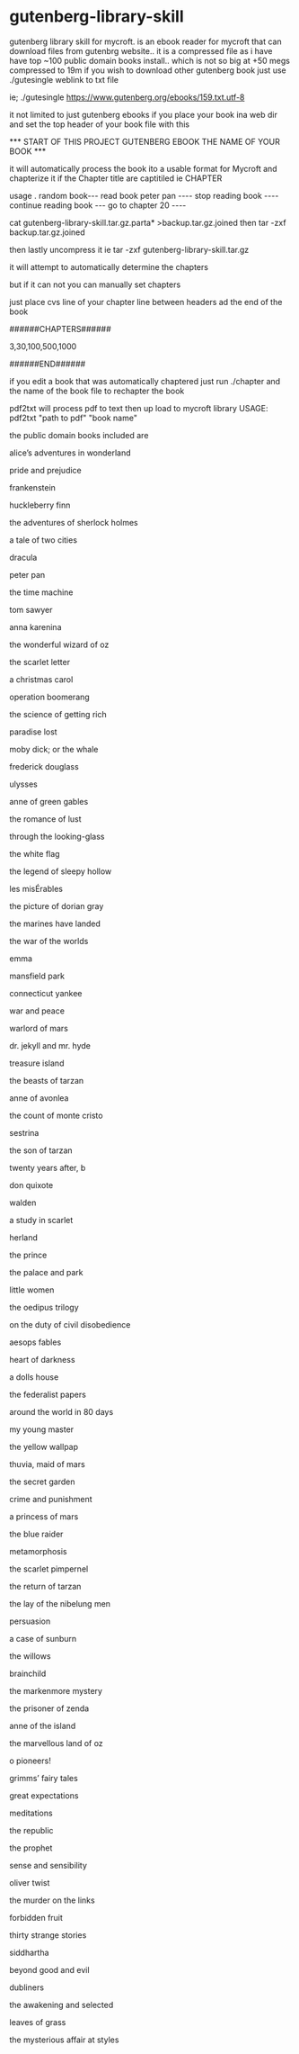 # gutenberg-library-skill

gutenberg library skill for mycroft. is an ebook reader for mycroft that can download files from  gutenbrg website..
it is a compressed file as i have have top ~100 public domain books install.. which is not so big at +50 megs compressed to 19m
if you wish to download other gutenberg book  just use ./gutesingle weblink to txt file

ie\; ./gutesingle https://www.gutenberg.org/ebooks/159.txt.utf-8


it not limited to just gutenberg ebooks  if you place your book ina web dir  and set the top header of your book file with this


*** START OF THIS PROJECT GUTENBERG EBOOK THE NAME OF YOUR BOOK ***

it will automatically process the book ito a usable format for Mycroft and chapterize it if  the Chapter title  are captitiled 
ie CHAPTER

usage .
 random book---
 read book peter pan ----
 stop reading book ----
 continue reading book   ---
 go to chapter 20  ----
 
 cat gutenberg-library-skill.tar.gz.parta* >backup.tar.gz.joined
then tar -zxf backup.tar.gz.joined
 
then lastly uncompress   it  ie tar -zxf gutenberg-library-skill.tar.gz

it will attempt to automatically  determine  the chapters

but if it can not you can manually set chapters

 just place cvs  line of your chapter line  between headers ad the end of the book
 
 ######CHAPTERS######
 
 3,30,100,500,1000
 
 ######END######
 
 if you edit a book that was automatically  chaptered just run ./chapter and the name of the book file to rechapter the book

pdf2txt will process pdf to text then up load to mycroft library USAGE: pdf2txt "path to pdf" "book name"

the public domain books included are

alice’s adventures in wonderland

pride and prejudice

frankenstein

huckleberry finn

the adventures of sherlock holmes

a tale of two cities

dracula

peter pan

the time machine

tom sawyer

anna karenina

the wonderful wizard of oz

the scarlet letter

a christmas carol

operation boomerang

the science of getting rich

paradise lost

moby dick; or the whale

frederick douglass

ulysses

anne of green gables

the romance of lust

through the looking-glass

the white flag

the legend of sleepy hollow

les misÉrables

the picture of dorian gray

the marines have landed

the war of the worlds

emma

mansfield park

connecticut yankee

war and peace

warlord of mars

dr. jekyll and mr. hyde

treasure island

the beasts of tarzan

anne of avonlea

the count of monte cristo

sestrina

the son of tarzan

twenty years after, b

don quixote

walden

a study in scarlet

herland

the prince

the palace and park

little women

the oedipus trilogy

on the duty of civil disobedience

aesops fables

heart of darkness

a dolls house

the federalist papers

around the world in 80 days

my young master

the yellow wallpap

thuvia, maid of mars

the secret garden

crime and punishment

a princess of mars

the blue raider

metamorphosis

the scarlet pimpernel

the return of tarzan

the lay of the nibelung men

persuasion

a case of sunburn

the willows

brainchild

the markenmore mystery

the prisoner of zenda

anne of the island

the marvellous land of oz

o pioneers!

grimms’ fairy tales

great expectations

meditations

the republic

the prophet

sense and sensibility

oliver twist

the murder on the links

forbidden fruit

thirty strange stories

siddhartha

beyond good and evil

dubliners

the awakening and selected

leaves of grass

the mysterious affair at styles

